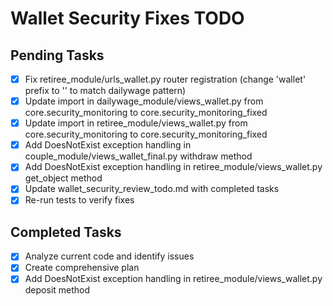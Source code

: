 # Wallet Security Fixes TODO

## Pending Tasks
- [x] Fix retiree_module/urls_wallet.py router registration (change 'wallet' prefix to '' to match dailywage pattern)
- [x] Update import in dailywage_module/views_wallet.py from core.security_monitoring to core.security_monitoring_fixed
- [x] Update import in retiree_module/views_wallet.py from core.security_monitoring to core.security_monitoring_fixed
- [x] Add DoesNotExist exception handling in couple_module/views_wallet_final.py withdraw method
- [x] Add DoesNotExist exception handling in retiree_module/views_wallet.py get_object method
- [x] Update wallet_security_review_todo.md with completed tasks
- [x] Re-run tests to verify fixes

## Completed Tasks
- [x] Analyze current code and identify issues
- [x] Create comprehensive plan
- [x] Add DoesNotExist exception handling in retiree_module/views_wallet.py deposit method
